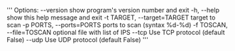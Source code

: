 '''
Options:
  --version             show program's version number and exit
  -h, --help            show this help message and exit
  -t TARGET, --target=TARGET
                        target to scan
  -p PORTS, --ports=PORTS
                        ports to scan (syntax %d-%d)
  -f TOSCAN, --file=TOSCAN
                        optional file with list of IPS
  --tcp                 Use TCP protocol (default False)
  --udp                 Use UDP protocol (default False)
'''
